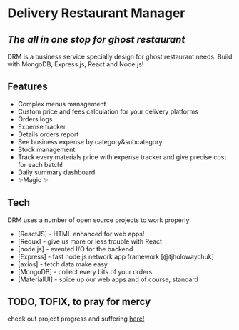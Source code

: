 # Delivery Restaurant Manager
## _The all in one stop for ghost restaurant_

DRM is a business service specially design for ghost restaurant needs.
Build with MongoDB, Express.js, React and Node.js!

## Features

- Complex menus management
- Custom price and fees calculation for your delivery platforms
- Orders logs
- Expense tracker
- Details orders report
- See business expense by category&subcategory
- Stock management
- Track every materials price with expense tracker and give precise cost for each batch!
- Daily summary dashboard
- ✨Magic ✨

## Tech

DRM uses a number of open source projects to work properly:

- [ReactJS] - HTML enhanced for web apps!
- [Redux] - give us more or less trouble with React
- [node.js] - evented I/O for the backend
- [Express] - fast node.js network app framework [@tjholowaychuk]
- [axios] - fetch data make easy
- [MongoDB] - collect every bits of your orders
- [MaterialUI] - spice up our web apps and of course, standard

## TODO, TOFIX, to pray for mercy
check out project progress and suffering [here!](https://whimsical.com/drm-kanban-58hsqaxLzfoLTYP7VgLxJo)
